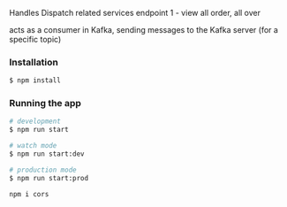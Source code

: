 Handles Dispatch related services
endpoint 1 - view all order, all over

acts as a consumer in Kafka, sending messages to the Kafka server (for a specific topic)

### Installation

```bash
$ npm install
```

### Running the app

```bash
# development
$ npm run start

# watch mode
$ npm run start:dev

# production mode
$ npm run start:prod

npm i cors
```
